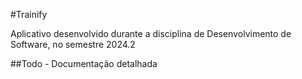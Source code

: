 #Trainify

Aplicativo desenvolvido durante a disciplina de Desenvolvimento de Software, no semestre 2024.2

##Todo - Documentação detalhada

